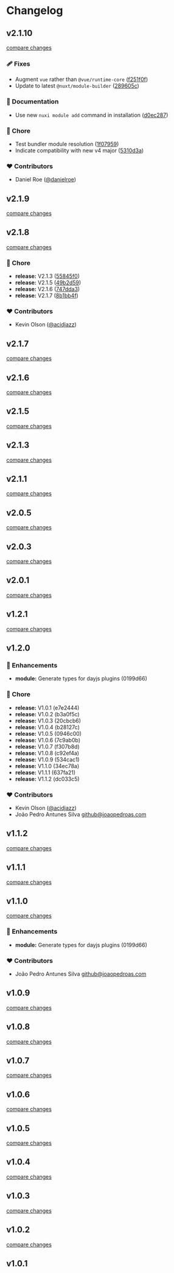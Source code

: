 # Changelog


## v2.1.10

[compare changes](https://github.com/fumeapp/dayjs/compare/v2.1.10...v2.1.10)

### 🩹 Fixes

- Augment `vue` rather than `@vue/runtime-core` ([f251f0f](https://github.com/fumeapp/dayjs/commit/f251f0f))
- Update to latest `@nuxt/module-builder` ([289605c](https://github.com/fumeapp/dayjs/commit/289605c))

### 📖 Documentation

- Use new `nuxi module add` command in installation ([d0ec287](https://github.com/fumeapp/dayjs/commit/d0ec287))

### 🏡 Chore

- Test bundler module resolution ([1f07959](https://github.com/fumeapp/dayjs/commit/1f07959))
- Indicate compatibility with new v4 major ([5310d3a](https://github.com/fumeapp/dayjs/commit/5310d3a))

### ❤️ Contributors

- Daniel Roe ([@danielroe](http://github.com/danielroe))

## v2.1.9

[compare changes](https://github.com/fumeapp/dayjs/compare/v2.1.8...v2.1.9)

## v2.1.8

[compare changes](https://github.com/fumeapp/dayjs/compare/v2.1.1...v2.1.8)

### 🏡 Chore

- **release:** V2.1.3 ([55845f0](https://github.com/fumeapp/dayjs/commit/55845f0))
- **release:** V2.1.5 ([49b2d59](https://github.com/fumeapp/dayjs/commit/49b2d59))
- **release:** V2.1.6 ([747dda3](https://github.com/fumeapp/dayjs/commit/747dda3))
- **release:** V2.1.7 ([8b1bb4f](https://github.com/fumeapp/dayjs/commit/8b1bb4f))

### ❤️ Contributors

- Kevin Olson ([@acidjazz](http://github.com/acidjazz))

## v2.1.7

[compare changes](https://github.com/fumeapp/dayjs/compare/v2.1.6...v2.1.7)

## v2.1.6

[compare changes](https://github.com/fumeapp/dayjs/compare/v2.1.5...v2.1.6)

## v2.1.5

[compare changes](https://github.com/fumeapp/dayjs/compare/v2.1.4...v2.1.5)

## v2.1.3

[compare changes](https://github.com/fumeapp/dayjs/compare/v2.1.2...v2.1.3)

## v2.1.1

[compare changes](https://github.com/fumeapp/dayjs/compare/v2.1.0...v2.1.1)

## v2.0.5

[compare changes](https://github.com/fumeapp/dayjs/compare/v2.0.4...v2.0.5)

## v2.0.3

[compare changes](https://github.com/fumeapp/dayjs/compare/v2.0.2...v2.0.3)

## v2.0.1

[compare changes](https://github.com/fumeapp/dayjs/compare/v2.0.0...v2.0.1)

## v1.2.1

[compare changes](https://undefined/undefined/compare/v1.2.0...v1.2.1)

## v1.2.0


### 🚀 Enhancements

  - **module:** Generate types for dayjs plugins (0199d66)

### 🏡 Chore

  - **release:** V1.0.1 (e7e2444)
  - **release:** V1.0.2 (b3a0f5c)
  - **release:** V1.0.3 (20cbcb6)
  - **release:** V1.0.4 (b28127c)
  - **release:** V1.0.5 (0946c00)
  - **release:** V1.0.6 (7c9ab0b)
  - **release:** V1.0.7 (f307b8d)
  - **release:** V1.0.8 (c92ef4a)
  - **release:** V1.0.9 (534cac1)
  - **release:** V1.1.0 (34ec78a)
  - **release:** V1.1.1 (637fa21)
  - **release:** V1.1.2 (dc033c5)

### ❤️  Contributors

- Kevin Olson ([@acidjazz](http://github.com/acidjazz))
- João Pedro Antunes Silva <github@joaopedroas.com>

## v1.1.2

[compare changes](https://undefined/undefined/compare/v1.1.1...v1.1.2)

## v1.1.1

[compare changes](https://undefined/undefined/compare/v1.1.0...v1.1.1)

## v1.1.0

[compare changes](https://undefined/undefined/compare/v1.0.9...v1.1.0)


### 🚀 Enhancements

  - **module:** Generate types for dayjs plugins (0199d66)

### ❤️  Contributors

- João Pedro Antunes Silva <github@joaopedroas.com>

## v1.0.9

[compare changes](https://undefined/undefined/compare/v1.0.8...v1.0.9)

## v1.0.8

[compare changes](https://undefined/undefined/compare/v1.0.7...v1.0.8)

## v1.0.7

[compare changes](https://undefined/undefined/compare/v1.0.6...v1.0.7)

## v1.0.6

[compare changes](https://undefined/undefined/compare/v1.0.5...v1.0.6)

## v1.0.5

[compare changes](https://undefined/undefined/compare/v1.0.4...v1.0.5)

## v1.0.4

[compare changes](https://undefined/undefined/compare/v1.0.3...v1.0.4)

## v1.0.3

[compare changes](https://undefined/undefined/compare/v1.0.2...v1.0.3)

## v1.0.2

[compare changes](https://undefined/undefined/compare/v1.0.1...v1.0.2)

## v1.0.1

